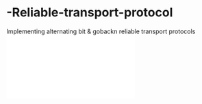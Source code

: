 # -Reliable-transport-protocol
Implementing alternating bit & gobackn reliable transport protocols
![Project report](project%20report%20Final.pdf)
